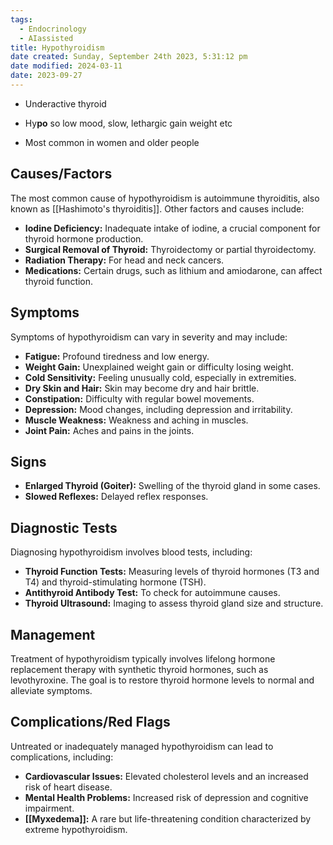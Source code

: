 ```yaml
---
tags:
  - Endocrinology
  - AIassisted
title: Hypothyroidism
date created: Sunday, September 24th 2023, 5:31:12 pm
date modified: 2024-03-11
date: 2023-09-27
---
```

- Underactive thyroid

- Hy**po** so low mood, slow, lethargic gain weight etc

- Most common in women and older people

## Causes/Factors

The most common cause of hypothyroidism is autoimmune thyroiditis, also known as [[Hashimoto's thyroiditis]]. Other factors and causes include:

- **Iodine Deficiency:** Inadequate intake of iodine, a crucial component for thyroid hormone production.
- **Surgical Removal of Thyroid:** Thyroidectomy or partial thyroidectomy.
- **Radiation Therapy:** For head and neck cancers.
- **Medications:** Certain drugs, such as lithium and amiodarone, can affect thyroid function.

## Symptoms

Symptoms of hypothyroidism can vary in severity and may include:

- **Fatigue:** Profound tiredness and low energy.
- **Weight Gain:** Unexplained weight gain or difficulty losing weight.
- **Cold Sensitivity:** Feeling unusually cold, especially in extremities.
- **Dry Skin and Hair:** Skin may become dry and hair brittle.
- **Constipation:** Difficulty with regular bowel movements.
- **Depression:** Mood changes, including depression and irritability.
- **Muscle Weakness:** Weakness and aching in muscles.
- **Joint Pain:** Aches and pains in the joints.

## Signs

- **Enlarged Thyroid (Goiter):** Swelling of the thyroid gland in some cases.
- **Slowed Reflexes:** Delayed reflex responses.

## Diagnostic Tests

Diagnosing hypothyroidism involves blood tests, including:

- **Thyroid Function Tests:** Measuring levels of thyroid hormones (T3 and T4) and thyroid-stimulating hormone (TSH).
- **Antithyroid Antibody Test:** To check for autoimmune causes.
- **Thyroid Ultrasound:** Imaging to assess thyroid gland size and structure.

## Management

Treatment of hypothyroidism typically involves lifelong hormone replacement therapy with synthetic thyroid hormones, such as levothyroxine. The goal is to restore thyroid hormone levels to normal and alleviate symptoms.

## Complications/Red Flags

Untreated or inadequately managed hypothyroidism can lead to complications, including:

- **Cardiovascular Issues:** Elevated cholesterol levels and an increased risk of heart disease.
- **Mental Health Problems:** Increased risk of depression and cognitive impairment.
- **[[Myxedema]]:** A rare but life-threatening condition characterized by extreme hypothyroidism.